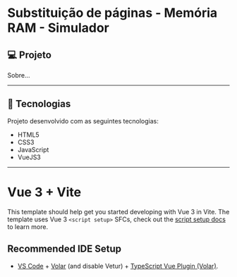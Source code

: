 # Substituição de páginas - Memória RAM - Simulador

## 💻 Projeto
Sobre...
<hr/>


## 🚀 Tecnologias
Projeto desenvolvido com as seguintes tecnologias:

- HTML5
- CSS3
- JavaScript
- VueJS3

<hr/>


# Vue 3 + Vite

This template should help get you started developing with Vue 3 in Vite. The template uses Vue 3 `<script setup>` SFCs, check out the [script setup docs](https://v3.vuejs.org/api/sfc-script-setup.html#sfc-script-setup) to learn more.

## Recommended IDE Setup

- [VS Code](https://code.visualstudio.com/) + [Volar](https://marketplace.visualstudio.com/items?itemName=Vue.volar) (and disable Vetur) + [TypeScript Vue Plugin (Volar)](https://marketplace.visualstudio.com/items?itemName=Vue.vscode-typescript-vue-plugin).
